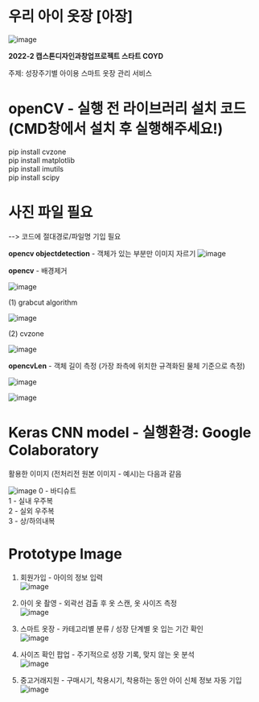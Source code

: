 우리 아이 옷장 [아장]
===================

![image](https://user-images.githubusercontent.com/81168694/205673839-162dbb55-4426-430b-9d5b-9fd8a39a57e7.png)

**2022-2 캡스톤디자인과창업프로젝트 스타트 COYD**

주제: 성장주기별 아이용 스마트 옷장 관리 서비스

# openCV - 실행 전 라이브러리 설치 코드(CMD창에서 설치 후 실행해주세요!)
  pip install cvzone  
  pip install matplotlib  
  pip install imutils  
  pip install scipy  

# 사진 파일 필요 
--> 코드에 절대경로/파일명 기입 필요

**opencv objectdetection** - 객체가 있는 부분만 이미지 자르기
![image](https://user-images.githubusercontent.com/81168694/205675898-91e87e4b-ab1f-4fe8-b720-702c60c778f3.png)

**opencv** - 배경제거

![image](https://user-images.githubusercontent.com/113959581/205778779-71483e2f-e94b-43b9-beea-af7f470aa640.png)

(1) grabcut algorithm

![image](https://user-images.githubusercontent.com/113959581/205778822-22142629-9d73-4f41-9e55-4d812397e581.png)

(2) cvzone

![image](https://user-images.githubusercontent.com/113959581/205778855-edf17b7c-541d-4bf5-8e95-7b6201d736a9.png)

**opencvLen** - 객체 길이 측정 (가장 좌측에 위치한 규격화된 물체 기준으로 측정)

![image](https://user-images.githubusercontent.com/113959581/205779213-be7b92f4-9fcf-4549-80aa-2ccb734fdd03.png)

![image](https://user-images.githubusercontent.com/113959581/205779227-7b44fea2-1f9e-4b41-a764-c3233bc1efae.png)



# Keras CNN model - 실행환경: Google Colaboratory
활용한 이미지 (전처리전 원본 이미지 - 예시)는 다음과 같음

![image](https://user-images.githubusercontent.com/81168694/205672593-07825063-04c2-46e6-a369-c59a98eff5f8.png)
0 - 바디슈트  
1 - 실내 우주복  
2 - 실외 우주복  
3 - 상/하의내복  

# Prototype Image
1. 회원가입 - 아이의 정보 입력  
![image](https://user-images.githubusercontent.com/81168694/205817337-02acf216-bfb6-44b8-99bf-867ef7c81ef1.png)  

2. 아이 옷 촬영 - 외곽선 검출 후 옷 스캔, 옷 사이즈 측정  
![image](https://user-images.githubusercontent.com/81168694/205817846-ec8e69fe-7eb8-43e8-af64-7a2958826ace.png)  

3. 스마트 옷장 - 카테고리별 분류 / 성장 단계별 옷 입는 기간 확인  
![image](https://user-images.githubusercontent.com/81168694/205818080-54ac39b0-5800-4d3f-a95e-541083b94398.png)  

4. 사이즈 확인 팝업 - 주기적으로 성장 기록, 맞지 않는 옷 분석  
![image](https://user-images.githubusercontent.com/81168694/205818168-0565a47a-9242-43a2-9b06-282479b8623e.png)  

5. 중고거래지원 - 구매시기, 착용시기, 착용하는 동안 아이 신체 정보 자동 기입  
![image](https://user-images.githubusercontent.com/81168694/205818843-0fbc9000-69f6-411c-a15d-ac7c78877ede.png)
